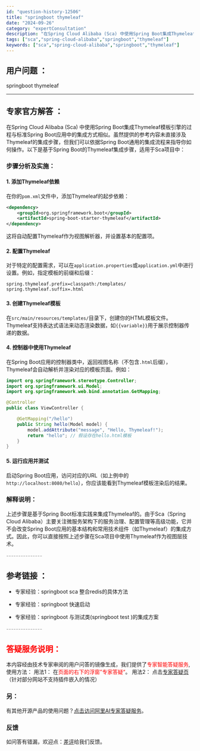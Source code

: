 ```yaml
---
id: "question-history-12506"
title: "springboot thymeleaf"
date: "2024-09-26"
category: "expertConsultation"
description: "在Spring Cloud Alibaba (Sca) 中使用Spring Boot集成Thymeleaf模板引擎的过程与标准Spring Boot应用中的集成方式相似。虽然提供的参考内容未直接涉及Thymeleaf的集成步骤，但我们可以依据Spring Boot通用的集成流程来指导你如何操作。以下"
tags: ["sca","spring-cloud-alibaba","springboot","thymeleaf"]
keywords: ["sca","spring-cloud-alibaba","springboot","thymeleaf"]
---
```


## 用户问题 ： 
 springboot thymeleaf  

---------------
## 专家官方解答 ：

在Spring Cloud Alibaba (Sca) 中使用Spring Boot集成Thymeleaf模板引擎的过程与标准Spring Boot应用中的集成方式相似。虽然提供的参考内容未直接涉及Thymeleaf的集成步骤，但我们可以依据Spring Boot通用的集成流程来指导你如何操作。以下是基于Spring Boot的Thymeleaf集成步骤，适用于Sca项目中：

### 步骤分析及实施：

#### 1. 添加Thymeleaf依赖
在你的`pom.xml`文件中，添加Thymeleaf的起步依赖：

```xml
<dependency>
    <groupId>org.springframework.boot</groupId>
    <artifactId>spring-boot-starter-thymeleaf</artifactId>
</dependency>
```

这将自动配置Thymeleaf作为视图解析器，并设置基本的配置项。

#### 2. 配置Thymeleaf
对于特定的配置需求，可以在`application.properties`或`application.yml`中进行设置。例如，指定模板的前缀和后缀：

```properties
spring.thymeleaf.prefix=classpath:/templates/
spring.thymeleaf.suffix=.html
```

#### 3. 创建Thymeleaf模板
在`src/main/resources/templates/`目录下，创建你的HTML模板文件。Thymeleaf支持表达式语法来动态渲染数据，如`{{variable}}`用于展示控制器传递的数据。

#### 4. 控制器中使用Thymeleaf
在Spring Boot应用的控制器类中，返回视图名称（不包含`.html`后缀），Thymeleaf会自动解析并渲染对应的模板页面。例如：

```java
import org.springframework.stereotype.Controller;
import org.springframework.ui.Model;
import org.springframework.web.bind.annotation.GetMapping;

@Controller
public class ViewController {

    @GetMapping("/hello")
    public String hello(Model model) {
        model.addAttribute("message", "Hello, Thymeleaf!");
        return "hello"; // 假设存在hello.html模板
    }
}
```

#### 5. 运行应用并测试
启动Spring Boot应用，访问对应的URL（如上例中的`http://localhost:8080/hello`），你应该能看到Thymeleaf模板渲染后的结果。

### 解释说明：
上述步骤是基于Spring Boot标准实践来集成Thymeleaf的。由于Sca（Spring Cloud Alibaba）主要关注微服务架构下的服务治理、配置管理等高级功能，它并不会改变Spring Boot应用的基本结构和常用技术组件（如Thymeleaf）的集成方式。因此，你可以直接按照上述步骤在Sca项目中使用Thymeleaf作为视图层技术。


<font color="#949494">---------------</font> 


## 参考链接 ：

* 专家经验：springboot sca 整合redis的具体方法 
 
 * 专家经验：springboot 快速启动 
 
 * 专家经验：springboot 与测试类(springboot test )的集成方案 


 <font color="#949494">---------------</font> 
 


## <font color="#FF0000">答疑服务说明：</font> 

本内容经由技术专家审阅的用户问答的镜像生成，我们提供了<font color="#FF0000">专家智能答疑服务</font>,使用方法：
用法1： 在<font color="#FF0000">页面的右下的浮窗”专家答疑“</font>。
用法2： 点击[专家答疑页](https://answer.opensource.alibaba.com/docs/intro)（针对部分网站不支持插件嵌入的情况）
### 另：


有其他开源产品的使用问题？[点击访问阿里AI专家答疑服务](https://answer.opensource.alibaba.com/docs/intro)。
### 反馈
如问答有错漏，欢迎点：[差评](https://ai.nacos.io/user/feedbackByEnhancerGradePOJOID?enhancerGradePOJOId=12599)给我们反馈。
